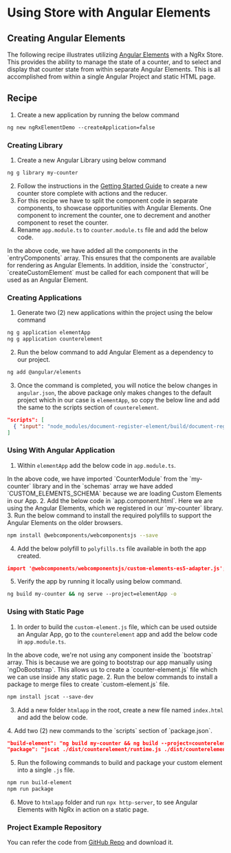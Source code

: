 # Using Store with Angular Elements

## Creating Angular Elements

The following recipe illustrates utilizing  [Angular Elements](https://angular.io/guide/elements) with a NgRx Store. This provides the ability to manage the state of a counter, and to select and display that counter state from within separate Angular Elements. This is all accomplished from within a single Angular Project and static HTML page.

## Recipe

1. Create a new application by running the below command
```sh
ng new ngRxElementDemo --createApplication=false
```

### Creating Library

1. Create a new Angular Library using below command

```sh
ng g library my-counter
```

2. Follow the instructions in the [Getting Started Guide](guide/store#installation) to create a new counter store complete with actions and the reducer.
3. For this recipe we have to split the component code in separate components, to showcase opportunities with Angular Elements. One component to increment the counter, one to decrement and another component to reset the counter.
4. Rename `app.module.ts` to `counter.module.ts` file and add the below code.
<code-example header="src/lib/counter.module.ts" path="store-elements/projects/my-counter/src/lib/counter.module.ts">
</code-example>
In the above code, we have added all the components in the `entryComponents` array. This ensures that the components are available for rendering as Angular Elements. In addition, inside the `constructor`, `createCustomElement` must be called for each component that will be used as an Angular Element.

### Creating Applications

1. Generate two (2) new applications within the project using the below command

```sh
ng g application elementApp
ng g application counterelement
```

2. Run the below command to add Angular Element as a dependency to our project.

```sh
ng add @angular/elements
```

3. Once the command is completed, you will notice the below changes in `angular.json`, the above package only makes changes to the default project which in our case is `elementApp`, so copy the below line and add the same to the scripts section of `counterelement`.

```json
"scripts": [
  { "input": "node_modules/document-register-element/build/document-register-element.js" }
]
```

### Using With Angular Application

1. Within `elementApp` add the below code in `app.module.ts`.
<code-example header="elementApp/src/app/app.module.ts" path="store-elements/projects/elementApp/src/app/app.module.ts">
</code-example>
In the above code, we have imported `CounterModule` from the `my-counter` library and in the `schemas` array we have added `CUSTOM_ELEMENTS_SCHEMA` because we are loading Custom Elements in our App.
2. Add the below code in `app.component.html`.
<code-example header="elementApp/src/app/app.component.html" path="store-elements/projects/elementApp/src/app/app.component.html">
</code-example>
Here we are using the Angular Elements, which we registered in our `my-counter` library.
3. Run the below command to install the required polyfills to support the Angular Elements on the older browsers.

```sh
npm install @webcomponents/webcomponentsjs --save
```

4. Add the below polyfill to `polyfills.ts` file available in both the app created.

```json
import '@webcomponents/webcomponentsjs/custom-elements-es5-adapter.js';
```

5. Verify the app by running it locally using below command.

```sh
ng build my-counter && ng serve --project=elementApp -o
```

### Using with Static Page

1. In order to build the `custom-element.js` file, which can be used outside an Angular App, go to the `counterelement` app and add the below code in `app.module.ts`.
<code-example header="counterelement/src/app/app.module.ts" path="store-elements/projects/counterelement/src/app/app.module.ts">
</code-example>
In the above code, we're not using any component inside the `bootstrap` array. This is because we are going to bootstrap our app manually using `ngDoBootstrap`. This allows us to create a `counter-element.js` file which we can use inside any static page.
2. Run the below commands to install a package to merge files to create `custom-element.js` file.

```sh
npm install jscat --save-dev
```

3. Add a new folder `htmlapp` in the root, create a new file named `index.html` and add the below code.
<code-example header="htmlapp/index.html" path="store-elements/htmlapp/index.html">
</code-example>
4. Add two (2) new commands to the `scripts` section of `package.json`.

```json
"build-element": "ng build my-counter && ng build --project=counterelement --prod --output-hashing=none",
"package": "jscat ./dist/counterelement/runtime.js ./dist/counterelement/polyfills.js ./dist/counterelement/scripts.js ./dist/counterelement/main.js > htmlapp/counter-element.js",
```

5. Run the following commands to build and package your custom element into a single `.js` file.

```sh
npm run build-element
npm run package
```

6. Move to `htmlapp` folder and run `npx http-server`, to see Angular Elements with NgRx in action on a static page.

### Project Example Repository

You can refer the code from [GitHub Repo](https://github.com/ngrx/platform/tree/master/projects/ngrx.io/content/examples/store-elements) and download it.